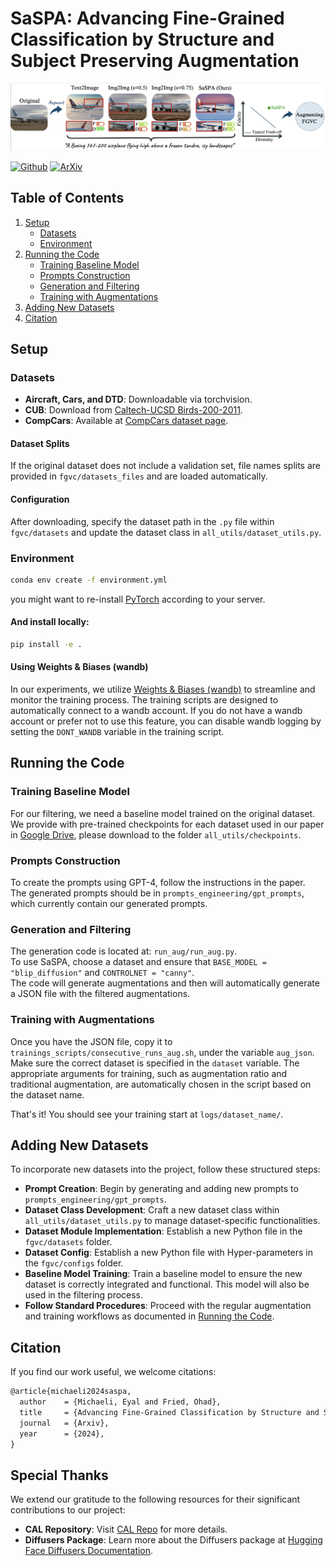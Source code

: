# SaSPA: Advancing Fine-Grained Classification by Structure and Subject Preserving Augmentation

![Teaser Image](images/teaser.png)


[![Github](https://img.shields.io/badge/Github%20webpage-222222.svg?style=for-the-badge&logo=github)](link)
[![ArXiv](https://img.shields.io/badge/ArXiv-B31B1B.svg?style=for-the-badge)](your_paper_link_here)


## Table of Contents
1. [Setup](#setup)
    - [Datasets](#datasets)
    - [Environment](#environment)
2. [Running the Code](#running-the-code)
    - [Training Baseline Model](#training-baseline-model)
    - [Prompts Construction](#prompts-construction)
    - [Generation and Filtering](#generation-and-filtering)
    - [Training with Augmentations](#training-with-augmentations)
3. [Adding New Datasets](#adding-new-datasets)
4. [Citation](#citation)

## Setup

### Datasets

- **Aircraft, Cars, and DTD**: Downloadable via torchvision.
- **CUB**: Download from [Caltech-UCSD Birds-200-2011](https://www.vision.caltech.edu/datasets/cub_200_2011/).
- **CompCars**: Available at [CompCars dataset page](https://mmlab.ie.cuhk.edu.hk/datasets/comp_cars/).


#### Dataset Splits
If the original dataset does not include a validation set, file names splits are provided in `fgvc/datasets_files` and are loaded automatically.


#### Configuration
After downloading, specify the dataset path in the `.py` file within `fgvc/datasets` and update the dataset class in `all_utils/dataset_utils.py`.


### Environment
```bash
conda env create -f environment.yml
```
you might want to re-install [PyTorch](https://pytorch.org/get-started/locally/) according to your server.


#### And install locally:
```bash
pip install -e .
```

#### Using Weights & Biases (wandb)
In our experiments, we utilize [Weights & Biases (wandb)](https://wandb.ai/site) to streamline and monitor the training process. The training scripts are designed to automatically connect to a wandb account. If you do not have a wandb account or prefer not to use this feature, you can disable wandb logging by setting the `DONT_WANDB` variable in the training script.


## Running the Code

### Training Baseline Model
For our filtering, we need a baseline model trained on the original dataset. We provide with pre-trained checkpoints for each dataset used in our paper in [Google Drive](https://drive.google.com/drive/folders/1Bios3Q4RsXcytsqd0e189C5yF9If06SD?usp=sharing), please download to the folder `all_utils/checkpoints`.

### Prompts Construction
To create the prompts using GPT-4, follow the instructions in the paper.  
The generated prompts should be in `prompts_engineering/gpt_prompts`, which currently contain our generated prompts.  

### Generation and Filtering
The generation code is located at: `run_aug/run_aug.py`.  
To use SaSPA, choose a dataset and ensure that `BASE_MODEL = "blip_diffusion"` and `CONTROLNET = "canny"`.  
The code will generate augmentations and then will automatically generate a JSON file with the filtered augmentations.  

### Training with Augmentations
Once you have the JSON file, copy it to `trainings_scripts/consecutive_runs_aug.sh`, under the variable `aug_json`.   
Make sure the correct dataset is specified in the `dataset` variable. The appropriate arguments for training, such as augmentation ratio and traditional augmentation, are automatically chosen in the script based on the dataset name.

That's it!
You should see your training start at `logs/dataset_name/`.  


## Adding New Datasets
To incorporate new datasets into the project, follow these structured steps:
- **Prompt Creation**: Begin by generating and adding new prompts to `prompts_engineering/gpt_prompts`.
- **Dataset Class Development**: Craft a new dataset class within `all_utils/dataset_utils.py` to manage dataset-specific functionalities.
- **Dataset Module Implementation**: Establish a new Python file in the `fgvc/datasets` folder.
- **Dataset Config**: Establish a new Python file with Hyper-parameters in the `fgvc/configs` folder.
- **Baseline Model Training**: Train a baseline model to ensure the new dataset is correctly integrated and functional. This model will also be used in the filtering process.
- **Follow Standard Procedures**: Proceed with the regular augmentation and training workflows as documented in [Running the Code](#running-the-code).


## Citation
If you find our work useful, we welcome citations:
```markdown
@article{michaeli2024saspa,
  author    = {Michaeli, Eyal and Fried, Ohad},
  title     = {Advancing Fine-Grained Classification by Structure and Subject Preserving Augmentation},
  journal   = {Arxiv},
  year      = {2024},
}
```

## Special Thanks
We extend our gratitude to the following resources for their significant contributions to our project:
- **CAL Repository**: Visit [CAL Repo](https://github.com/raoyongming/CAL) for more details.
- **Diffusers Package**: Learn more about the Diffusers package at [Hugging Face Diffusers Documentation](https://huggingface.co/docs/diffusers/en/index).

